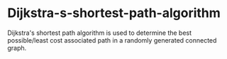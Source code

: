 # Dijkstra-s-shortest-path-algorithm
Dijkstra's shortest path algorithm is used to determine the best possible/least cost associated path in a randomly generated connected graph.
